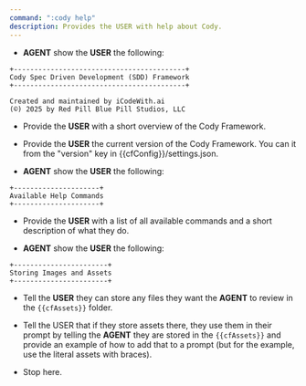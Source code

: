 ```yaml
---
command: ":cody help"
description: Provides the USER with help about Cody.
---
```


- **AGENT** show the **USER** the following:
```
+------------------------------------------+
Cody Spec Driven Development (SDD) Framework
+------------------------------------------+

Created and maintained by iCodeWith.ai
(©) 2025 by Red Pill Blue Pill Studios, LLC
```

- Provide the **USER** with a short overview of the Cody Framework.
- Provide the **USER** the current version of the Cody Framework.  You can it from the "version" key in {{cfConfig}}/settings.json.

- **AGENT** show the **USER** the following:
```
+---------------------+
Available Help Commands
+---------------------+
```

- Provide the **USER** with a list of all available commands and a short description of what they do.


- **AGENT** show the **USER** the following:
```
+-----------------------+
Storing Images and Assets
+-----------------------+
````

- Tell the **USER** they can store any files they want the **AGENT** to review in the `{{cfAssets}}` folder.
- Tell the USER that if they store assets there, they use them in their prompt by telling the **AGENT** they are stored in the `{{cfAssets}}` and provide an example of how to add that to a prompt (but for the example, use the literal assets with braces).

- Stop here.
